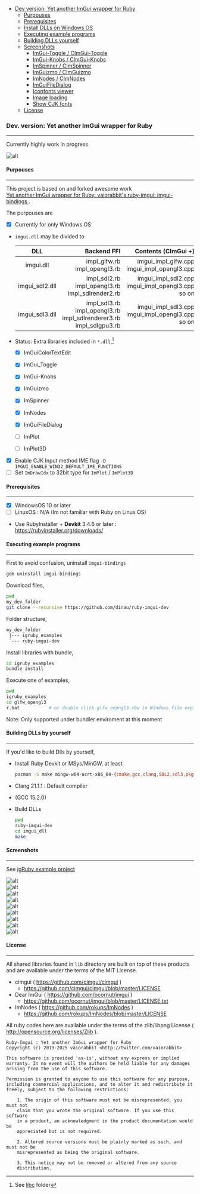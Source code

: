 <!-- START doctoc generated TOC please keep comment here to allow auto update -->
<!-- DON'T EDIT THIS SECTION, INSTEAD RE-RUN doctoc TO UPDATE -->

- [Dev version: Yet another ImGui wrapper for Ruby](#dev-version-yet-another-imgui-wrapper-for-ruby)
  - [Purpouses](#purpouses)
  - [Prerequisites](#prerequisites)
  - [Install DLLs on Windows OS](#install-dlls-on-windows-os)
  - [Executing example programs](#executing-example-programs)
  - [Building DLLs yourself](#building-dlls-yourself)
  - [Screenshots](#screenshots)
    - [ImGui-Toggle / CImGui-Toggle](#imgui-toggle--cimgui-toggle)
    - [ImGui-Knobs / CImGui-Knobs](#imgui-knobs--cimgui-knobs)
    - [ImSpinner / CImSpinner](#imspinner--cimspinner)
    - [ImGuizmo / CImGuizmo](#imguizmo--cimguizmo)
    - [ImNodes / CImNodes](#imnodes--cimnodes)
    - [ImGuiFileDialog](#imguifiledialog)
    - [Iconfonts viewer](#iconfonts-viewer)
    - [Image loading](#image-loading)
    - [Show CJK fonts](#show-cjk-fonts)
  - [License](#license)

<!-- END doctoc generated TOC please keep comment here to allow auto update -->

### Dev. version: Yet another ImGui wrapper for Ruby 

---

Currently highly work in progress

![alt](https://github.com/dinau/igruby_examples/raw/main/img/imknobs.png)

#### Purpouses 

---
 
This project is based on and forked awesome work  
[Yet another ImGui wrapper for Ruby: vaiorabbit's ruby-imgui: imgui-bindings ](https://github.com/vaiorabbit/ruby-imgui).

The purpouses are   
- [x] Currently for only Windows OS
- `imgui.dll` may be divided to  
 
   | DLL                  | Backend FFI                                                                | Contents (CImGui +)                                    |
   | :------------------: | -----------------------:                                                   | ---:                                                   |
   | imgui.dll            | impl_glfw.rb<br>impl_opengl3.rb                                            | imgui_impl_glfw.cpp<br>imgui_impl_opengl3.cpp          |
   | imgui_sdl2.dll       | impl_sdl2.rb<br>impl_opengl3.rb<br>impl_sdlrender2.rb                      | imgui_impl_sdl2.cpp<br>imgui_impl_opengl3.cpp<br>so on |
   | imgui_sdl3.dll       | impl_sdl3.rb<br>impl_opengl3.rb<br>impl_sdlrenderer3.rb<br>impl_sdlgpu3.rb | imgui_impl_sdl3.cpp<br>imgui_impl_opengl3.cpp<br>so on |

- Status: Extra libraries included in `*.dll`,[^libc]  
   - [X] ImGuiColorTextEdit 
   - [X] ImGui_Toggle       
   - [X] ImGui-Knobs        
   - [X] ImGuizmo           
   - [X] ImSpinner          
   - [X] ImNodes            
   - [x] ImGuiFileDialog    
   - [ ] ImPlot             
   - [ ] ImPlot3D           


- [x] Enable CJK Input method IME flag `-D IMGUI_ENABLE_WIN32_DEFAULT_IME_FUNCTIONS` 
- [ ] Set `ImDrawIdx` to 32bit type for `ImPlot` / `ImPlot3D`

[imcolortextedit_demo]:https://github.com/dinau/igruby_examples/blob/main/glfw_opengl3_imcolortextedit/glfw_opengl3_imcolortextedit.rb
[imspinner_demo]:https://github.com/dinau/igruby_examples/blob/main/glfw_opengl3_imspinner/glfw_opengl3_imspinner.rb
[imknobs_demo]:https://github.com/dinau/igruby_examples/blob/main/glfw_opengl3_imknobs/glfw_opengl3_imknobs.rb
[imtoggle_demo]:https://github.com/dinau/igruby_examples/blob/main/glfw_opengl3_imtoggle/glfw_opengl3_imtoggle.rb
[imguizmo_demo]:https://github.com/dinau/igruby_examples/blob/main/glfw_opengl3_imguizmo/glfw_opengl3_imguizmo.rb
[imnodes_demo]:https://github.com/dinau/igruby_examples/blob/main/glfw_opengl3_imnodes/glfw_opengl3_imnodes.rb

[imcolortextedit_ffi]:https://github.com/dinau/igruby_examples/blob/main/libs/imcolortextedit.rb
[imspinner_ffi]:https://github.com/dinau/igruby_examples/blob/main/libs/imspinner.rb
[imknobs_ffi]:https://github.com/dinau/igruby_examples/blob/main/libs/imknobs.rb
[imtoggle_ffi]:https://github.com/dinau/igruby_examples/blob/main/libs/imtoggle.rb
[imguizmo_ffi]:https://github.com/dinau/igruby_examples/blob/main/libs/imguizmo.rb
[imnodes_ffi]:https://github.com/dinau/igruby_examples/blob/main/libs/imnodes.rb

[^libc]:See [libc](libc) folder

#### Prerequisites

---

- [x] WindowsOS 10 or later
- [ ] LinuxOS : N/A (Im not familiar with Ruby on Linux OS)
- Use RubyInstaller + **Devkit** 3.4.6 or later : https://rubyinstaller.org/downloads/  

#### Executing example programs

---

First to avoid confusion, uninstall `imgui-bindings`

```sh
gem uninstall imgui-bindings
```

Download files,

```sh
pwd 
my_dev_folder
git clone --recursive https://github.com/dinau/ruby-imgui-dev
```

   Folder structure,

   ```txt
   my_dev_folder
    |--- igruby_examples
    `--- ruby-imgui-dev
   ```


Install libraries with bundle,

```sh
cd igruby_examples
bundle install 
```

Execute one of examples,

```sh
pwd 
igruby_examples
cd glfw_opengl3     
r.bat           # or double click glfw_oepngl3.rbw in Windows file explorer
```

Note: Only supported under bundler enviroment at this moment 


#### Building DLLs by yourself

---

If you'd like to build Dlls by yourself, 


- Install Ruby Devkit or MSys/MinGW, at least

  ```sh
  pacman -S make mingw-w64-ucrt-x86_64-{cmake,gcc,clang,SDL2,sdl3,pkg-config,glfw,ninja} 
  ```

- Clang 21.1.1 : Default compiler
- (GCC 15.2.0)

- Build DLLs

   ```sh
   pwd
   ruby-imgui-dev
   cd imgui_dll
   make
   ```

#### Screenshots

---

See [igRuby example project](https://github.com/dinau/igruby_examples)

![alt](https://github.com/dinau/igruby_examples/raw/main/img/imtoggle.png)  
![alt](https://github.com/dinau/igruby_examples/raw/main/img/imknobs.png)  
![alt](https://github.com/dinau/igruby_examples/raw/main/img/imspinner.gif)  
![alt](https://github.com/dinau/igruby_examples/raw/main/img/imguizmo.png)  
![alt](https://github.com/dinau/igruby_examples/raw/main/img/imnodes.png)  
![alt](https://github.com/dinau/igruby_examples/raw/main/img/imguifiledialog.png)  
![alt](https://github.com/dinau/igruby_examples/raw/main/img/iconfont_viewer.png)  
![alt](https://github.com/dinau/igruby_examples/raw/main/img/glfw_opengl3.gif)  
![alt](https://github.com/dinau/igruby_examples/raw/main/img/glfw_opengl3_jp.png)

#### License 

---

All shared libraries found in `lib` directory are built on top of these products and are available under the terms of the MIT License.
*   cimgui ( https://github.com/cimgui/cimgui )
    *   https://github.com/cimgui/cimgui/blob/master/LICENSE
*   Dear ImGui ( https://github.com/ocornut/imgui )
    *   https://github.com/ocornut/imgui/blob/master/LICENSE.txt
*   ImNodes ( https://github.com/rokups/ImNodes )
    *   https://github.com/rokups/ImNodes/blob/master/LICENSE

All ruby codes here are available under the terms of the zlib/libpng License ( http://opensource.org/licenses/Zlib ).

```text
Ruby-Imgui : Yet another ImGui wrapper for Ruby
Copyright (c) 2019-2025 vaiorabbit <http://twitter.com/vaiorabbit>

This software is provided 'as-is', without any express or implied
warranty. In no event will the authors be held liable for any damages
arising from the use of this software.

Permission is granted to anyone to use this software for any purpose,
including commercial applications, and to alter it and redistribute it
freely, subject to the following restrictions:

    1. The origin of this software must not be misrepresented; you must not
    claim that you wrote the original software. If you use this software
    in a product, an acknowledgment in the product documentation would be
    appreciated but is not required.

    2. Altered source versions must be plainly marked as such, and must not be
    misrepresented as being the original software.

    3. This notice may not be removed or altered from any source
    distribution.
```

